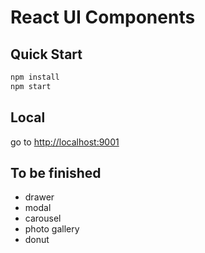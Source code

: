 # React UI Components

## Quick Start

```sh
npm install
npm start
```

## Local

go to [http://localhost:9001](http://localhost:9001)

## To be finished

- drawer
- modal
- carousel
- photo gallery
- donut
